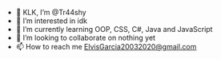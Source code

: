 - 👋 KLK, I’m @Tr44shy
- 👀 I’m interested in idk
- 🌱 I’m currently learning OOP, CSS, C#, Java and JavaScript
- 💞️ I’m looking to collaborate on nothing yet
- 📫 How to reach me ElvisGarcia20032020@gmail.com

<!---
Tr44shy/Tr44shy is a ✨ special ✨ repository because its `README.md` (this file) appears on your GitHub profile.
You can click the Preview link to take a look at your changes.
--->
